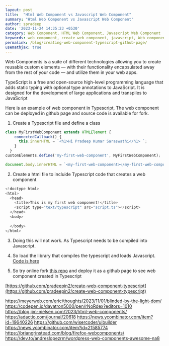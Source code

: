 ```yaml
---
layout: post
title:  "Html Web Component vs Javascript Web Component"
summary: "Html Web Component vs Javascript Web Component"
author: spradeep
date: '2023-11-24 14:35:23 +0530'
category: Web Component, HTML Web Component, Javascript Web Component
keywords: web component, create web component, javascript, Web component 
permalink: /blog/creating-web-component-typescript-github-page/
usemathjax: true
---
```


Web Components is a suite of different technologies allowing you to create reusable custom elements — with their functionality encapsulated away from the rest of your code — and utilize them in your web apps.

TypeScript is a free and open-source high-level programming language that adds static typing with optional type annotations to JavaScript. It is designed for the development of large applications and transpiles to JavaScript

Here is an example of web component in Typescript, The web component can be deployed in github page and source code is available for fork.

1. Create a Typescript file and define a class 


```Typescript
class MyFirstWebComponent extends HTMLElement {
    connectedCallback() {
      this.innerHTML = `<h1>Hi Pradeep Kumar Saraswathi</h1> `;
    }
  }
customElements.define('my-first-web-component', MyFirstWebComponent);

document.body.innerHTML = `<my-first-web-component></my-first-web-component>`
```

2. Create a html file to incluide Typescript code that creates a web component

```javascript
<!doctype html>
<html>
  <head>
    <title>This is my first web component!</title>
    <script type="text/typescript" src="script.ts"></script>
  </head>
  <body>
    
  </body>
</html>
```

3. Doing this will not work. As Typescript needs to be compiled into Javascript.

4. So load the library that compiles the typescript and loads Javascript. [Code is here](https://github.com/pradeepin2/create-web-component-typescript)

5. So try online fork [this repo](https://github.com/pradeepin2/create-web-component-typescript) and deploy it as a github page to see web component created in Typescript

[https://github.com/pradeepin2/create-web-component-typescript](https://github.com/pradeepin2/create-web-component-typescript)

https://meyerweb.com/eric/thoughts/2023/11/01/blinded-by-the-light-dom/
https://codepen.io/davatron5000/pen/rNoRdex?editors=1010
https://blog.jim-nielsen.com/2023/html-web-components/
https://adactio.com/journal/20618
https://news.ycombinator.com/item?id=19640226
https://github.com/wisercoder/uibuilder
https://news.ycombinator.com/item?id=21585774
https://briangrinstead.com/blog/firefox-webcomponents/
https://dev.to/andreslopezrm/wordpress-web-components-awesome-na8